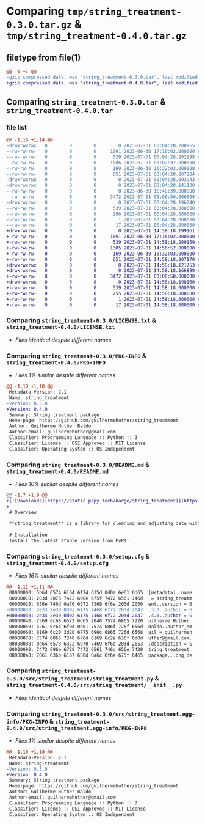 # Comparing `tmp/string_treatment-0.3.0.tar.gz` & `tmp/string_treatment-0.4.0.tar.gz`

## filetype from file(1)

```diff
@@ -1 +1 @@
-gzip compressed data, was "string_treatment-0.3.0.tar", last modified: Sat Jul  1 00:04:28 2023, max compression
+gzip compressed data, was "string_treatment-0.4.0.tar", last modified: Sat Jul  1 14:58:18 2023, max compression
```

## Comparing `string_treatment-0.3.0.tar` & `string_treatment-0.4.0.tar`

### file list

```diff
@@ -1,15 +1,14 @@
-drwxrwxrwx   0        0        0        0 2023-07-01 00:04:28.200965 string_treatment-0.3.0/
--rw-rw-rw-   0        0        0     1091 2023-06-30 17:16:02.000000 string_treatment-0.3.0/LICENSE.txt
--rw-rw-rw-   0        0        0      539 2023-07-01 00:04:28.202998 string_treatment-0.3.0/PKG-INFO
--rw-rw-rw-   0        0        0     1086 2023-07-01 00:02:37.000000 string_treatment-0.3.0/README.md
--rw-rw-rw-   0        0        0      169 2023-06-30 16:32:03.000000 string_treatment-0.3.0/pyproject.toml
--rw-rw-rw-   0        0        0      651 2023-07-01 00:04:28.207284 string_treatment-0.3.0/setup.cfg
-drwxrwxrwx   0        0        0        0 2023-07-01 00:04:28.093943 string_treatment-0.3.0/src/
-drwxrwxrwx   0        0        0        0 2023-07-01 00:04:28.141130 string_treatment-0.3.0/src/string_treatment/
--rw-rw-rw-   0        0        0        0 2023-06-30 16:48:39.000000 string_treatment-0.3.0/src/string_treatment/__init__.py
--rw-rw-rw-   0        0        0     3472 2023-07-01 00:00:50.000000 string_treatment-0.3.0/src/string_treatment/string_treatment.py
-drwxrwxrwx   0        0        0        0 2023-07-01 00:04:28.196240 string_treatment-0.3.0/src/string_treatment.egg-info/
--rw-rw-rw-   0        0        0      539 2023-07-01 00:04:28.000000 string_treatment-0.3.0/src/string_treatment.egg-info/PKG-INFO
--rw-rw-rw-   0        0        0      296 2023-07-01 00:04:28.000000 string_treatment-0.3.0/src/string_treatment.egg-info/SOURCES.txt
--rw-rw-rw-   0        0        0        1 2023-07-01 00:04:28.000000 string_treatment-0.3.0/src/string_treatment.egg-info/dependency_links.txt
--rw-rw-rw-   0        0        0       17 2023-07-01 00:04:28.000000 string_treatment-0.3.0/src/string_treatment.egg-info/top_level.txt
+drwxrwxrwx   0        0        0        0 2023-07-01 14:58:18.199161 string_treatment-0.4.0/
+-rw-rw-rw-   0        0        0     1091 2023-06-30 17:16:02.000000 string_treatment-0.4.0/LICENSE.txt
+-rw-rw-rw-   0        0        0      539 2023-07-01 14:58:18.200159 string_treatment-0.4.0/PKG-INFO
+-rw-rw-rw-   0        0        0     1305 2023-07-01 14:56:52.000000 string_treatment-0.4.0/README.md
+-rw-rw-rw-   0        0        0      169 2023-06-30 16:32:03.000000 string_treatment-0.4.0/pyproject.toml
+-rw-rw-rw-   0        0        0      651 2023-07-01 14:58:18.207170 string_treatment-0.4.0/setup.cfg
+drwxrwxrwx   0        0        0        0 2023-07-01 14:58:18.121753 string_treatment-0.4.0/src/
+drwxrwxrwx   0        0        0        0 2023-07-01 14:58:18.166899 string_treatment-0.4.0/src/string_treatment/
+-rw-rw-rw-   0        0        0     3472 2023-07-01 00:00:50.000000 string_treatment-0.4.0/src/string_treatment/__init__.py
+drwxrwxrwx   0        0        0        0 2023-07-01 14:58:18.198160 string_treatment-0.4.0/src/string_treatment.egg-info/
+-rw-rw-rw-   0        0        0      539 2023-07-01 14:58:18.000000 string_treatment-0.4.0/src/string_treatment.egg-info/PKG-INFO
+-rw-rw-rw-   0        0        0      255 2023-07-01 14:58:18.000000 string_treatment-0.4.0/src/string_treatment.egg-info/SOURCES.txt
+-rw-rw-rw-   0        0        0        1 2023-07-01 14:58:18.000000 string_treatment-0.4.0/src/string_treatment.egg-info/dependency_links.txt
+-rw-rw-rw-   0        0        0       17 2023-07-01 14:58:18.000000 string_treatment-0.4.0/src/string_treatment.egg-info/top_level.txt
```

### Comparing `string_treatment-0.3.0/LICENSE.txt` & `string_treatment-0.4.0/LICENSE.txt`

 * *Files identical despite different names*

### Comparing `string_treatment-0.3.0/PKG-INFO` & `string_treatment-0.4.0/PKG-INFO`

 * *Files 1% similar despite different names*

```diff
@@ -1,10 +1,10 @@
 Metadata-Version: 2.1
 Name: string_treatment
-Version: 0.3.0
+Version: 0.4.0
 Summary: String treatment package
 Home-page: https://github.com/guilhermehuther/string_treatment
 Author: Guilherme Huther Baldo
 Author-email: guilhermehuther@gmail.com
 Classifier: Programming Language :: Python :: 3
 Classifier: License :: OSI Approved :: MIT License
 Classifier: Operating System :: OS Independent
```

### Comparing `string_treatment-0.3.0/README.md` & `string_treatment-0.4.0/README.md`

 * *Files 10% similar despite different names*

```diff
@@ -1,7 +1,9 @@
+[![Downloads](https://static.pepy.tech/badge/string_treatment)](https://pepy.tech/project/string_treatment) [![License: MIT](https://img.shields.io/badge/License-MIT-yellow.svg)](https://opensource.org/licenses/MIT)
+
 # Overview
 
 **string_treatment** is a library for cleaning and adjusting data with inconsistency.
 
 # Installation
 Install the latest stable version from PyPI:
```

### Comparing `string_treatment-0.3.0/setup.cfg` & `string_treatment-0.4.0/setup.cfg`

 * *Files 16% similar despite different names*

```diff
@@ -1,11 +1,11 @@
 00000000: 5b6d 6574 6164 6174 615d 0d0a 6e61 6d65  [metadata]..name
 00000010: 203d 2073 7472 696e 675f 7472 6561 746d   = string_treatm
 00000020: 656e 740d 0a76 6572 7369 6f6e 203d 2030  ent..version = 0
-00000030: 2e33 2e30 0d0a 6175 7468 6f72 203d 2047  .3.0..author = G
+00000030: 2e34 2e30 0d0a 6175 7468 6f72 203d 2047  .4.0..author = G
 00000040: 7569 6c68 6572 6d65 2048 7574 6865 7220  uilherme Huther 
 00000050: 4261 6c64 6f0d 0a61 7574 686f 725f 656d  Baldo..author_em
 00000060: 6169 6c20 3d20 6775 696c 6865 726d 6568  ail = guilhermeh
 00000070: 7574 6865 7240 676d 6169 6c2e 636f 6d0d  uther@gmail.com.
 00000080: 0a64 6573 6372 6970 7469 6f6e 203d 2053  .description = S
 00000090: 7472 696e 6720 7472 6561 746d 656e 7420  tring treatment 
 000000a0: 7061 636b 6167 650d 0a6c 6f6e 675f 6465  package..long_de
```

### Comparing `string_treatment-0.3.0/src/string_treatment/string_treatment.py` & `string_treatment-0.4.0/src/string_treatment/__init__.py`

 * *Files identical despite different names*

### Comparing `string_treatment-0.3.0/src/string_treatment.egg-info/PKG-INFO` & `string_treatment-0.4.0/src/string_treatment.egg-info/PKG-INFO`

 * *Files 1% similar despite different names*

```diff
@@ -1,10 +1,10 @@
 Metadata-Version: 2.1
 Name: string-treatment
-Version: 0.3.0
+Version: 0.4.0
 Summary: String treatment package
 Home-page: https://github.com/guilhermehuther/string_treatment
 Author: Guilherme Huther Baldo
 Author-email: guilhermehuther@gmail.com
 Classifier: Programming Language :: Python :: 3
 Classifier: License :: OSI Approved :: MIT License
 Classifier: Operating System :: OS Independent
```

